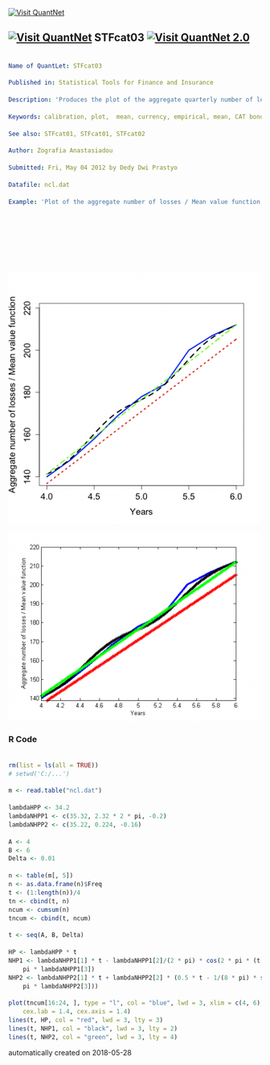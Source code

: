 [<img src="https://github.com/QuantLet/Styleguide-and-FAQ/blob/master/pictures/banner.png" width="888" alt="Visit QuantNet">](http://quantlet.de/)

## [<img src="https://github.com/QuantLet/Styleguide-and-FAQ/blob/master/pictures/qloqo.png" alt="Visit QuantNet">](http://quantlet.de/) **STFcat03** [<img src="https://github.com/QuantLet/Styleguide-and-FAQ/blob/master/pictures/QN2.png" width="60" alt="Visit QuantNet 2.0">](http://quantlet.de/)

```yaml

Name of QuantLet: STFcat03

Published in: Statistical Tools for Finance and Insurance

Description: 'Produces the plot of the aggregate quarterly number of losses for the PCS data together with different mean value functions.'

Keywords: calibration, plot,  mean, currency, empirical, mean, CAT bond

See also: STFcat01, STFcat01, STFcat02

Author: Zografia Anastasiadou

Submitted: Fri, May 04 2012 by Dedy Dwi Prastyo

Datafile: ncl.dat

Example: 'Plot of the aggregate number of losses / Mean value function over time.'









```

![Picture1](plotR.png)

![Picture2](plotm.png)

### R Code
```r

rm(list = ls(all = TRUE))
# setwd('C:/...')

m <- read.table("ncl.dat")

lambdaHPP <- 34.2
lambdaNHPP1 <- c(35.32, 2.32 * 2 * pi, -0.2)
lambdaNHPP2 <- c(35.22, 0.224, -0.16)

A <- 4
B <- 6
Delta <- 0.01

n <- table(m[, 5])
n <- as.data.frame(n)$Freq
t <- (1:length(n))/4
tn <- cbind(t, n)
ncum <- cumsum(n)
tncum <- cbind(t, ncum)

t <- seq(A, B, Delta)

HP <- lambdaHPP * t
NHP1 <- lambdaNHPP1[1] * t - lambdaNHPP1[2]/(2 * pi) * cos(2 * pi * (t + lambdaNHPP1[3])) + lambdaNHPP1[2]/(2 * pi) * cos(2 * 
    pi * lambdaNHPP1[3])
NHP2 <- lambdaNHPP2[1] * t + lambdaNHPP2[2] * (0.5 * t - 1/(8 * pi) * sin(4 * pi * (t + lambdaNHPP2[3])) + 1/(8 * pi) * sin(4 * 
    pi * lambdaNHPP2[3]))

plot(tncum[16:24, ], type = "l", col = "blue", lwd = 3, xlim = c(4, 6), ylim = c(139, 219), xlab = "Years", ylab = "Aggregate number of losses / Mean value function", 
    cex.lab = 1.4, cex.axis = 1.4)
lines(t, HP, col = "red", lwd = 3, lty = 3)
lines(t, NHP1, col = "black", lwd = 3, lty = 2)
lines(t, NHP2, col = "green", lwd = 3, lty = 4) 

```

automatically created on 2018-05-28